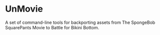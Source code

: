 # UnMovie
A set of command-line tools for backporting assets from The SpongeBob SquarePants Movie to Battle for Bikini Bottom.

